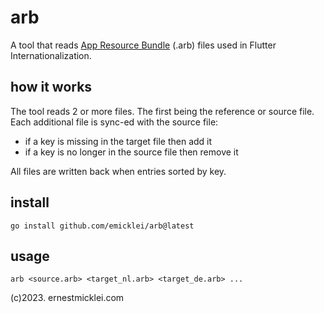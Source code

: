 # arb

A tool that reads [App Resource Bundle](https://github.com/google/app-resource-bundle) (.arb) files used in Flutter Internationalization.

## how it works

The tool reads 2 or more files.
The first being the reference or source file.
Each additional file is sync-ed with the source file:

- if a key is missing in the target file then add it
- if a key is no longer in the source file then remove it

All files are written back when entries sorted by key.

## install

    go install github.com/emicklei/arb@latest

## usage

    arb <source.arb> <target_nl.arb> <target_de.arb> ...


(c)2023. ernestmicklei.com